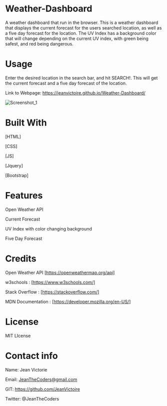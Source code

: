 # Weather-Dashboard

A weather dashboard that run in the browser.
This is a weather dashboard that displays the current forecast for the users searched location, as well as a five day forecast for the location.
The UV Index has a background color that will change depending on the current UV index, with green being safest, and red being dangerous.

# Usage

Enter the desired location in the search bar, and hit SEARCH!. This will get the current forecast and a five day forecast of the location.

Link to Webpage: https://jeanvictoire.github.io/Weather-Dashboard/

![Screenshot_1](https://user-images.githubusercontent.com/100246393/168667834-037b1498-a264-4ed8-adf1-08a27ada444b.png)


# Built With

[HTML]

[CSS]

[JS]

[Jquery]

[Bootstrap]

# Features

Open Weather API

Current Forecast

UV Index with color changing background

Five Day Forecast

# Credits

Open Weather API [https://openweathermap.org/api]

w3schools : [https://www.w3schools.com/]

Stack Overflow : [https://stackoverflow.com/]

MDN Documentation : [https://developer.mozilla.org/en-US/]

# License

MIT LIcense

# Contact info

Name: Jean Victorie

Email: JeanTheCoders@gmail.com

GIT: https://github.com/JeanVictoire

Twitter: @JeanTheCoders
